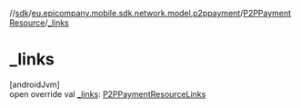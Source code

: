 //[sdk](../../../index.md)/[eu.epicompany.mobile.sdk.network.model.p2ppayment](../index.md)/[P2PPaymentResource](index.md)/[_links](_links.md)

# _links

[androidJvm]\
open override val [_links](_links.md): [P2PPaymentResourceLinks](../-p2-p-payment-resource-links/index.md)
